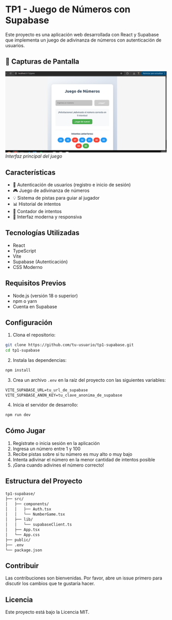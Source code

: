 # TP1 - Juego de Números con Supabase

Este proyecto es una aplicación web desarrollada con React y Supabase que implementa un juego de adivinanza de números con autenticación de usuarios.

## 📸 Capturas de Pantalla

![Juego de Números](https://raw.githubusercontent.com/andy-coleman/tp-supabase/main/docs/images/game-screenshot.png)
*Interfaz principal del juego*

## Características

- 🔐 Autenticación de usuarios (registro e inicio de sesión)
- 🎮 Juego de adivinanza de números
- 💡 Sistema de pistas para guiar al jugador
- 📊 Historial de intentos
- 🎯 Contador de intentos
- 🎨 Interfaz moderna y responsiva

## Tecnologías Utilizadas

- React
- TypeScript
- Vite
- Supabase (Autenticación)
- CSS Moderno

## Requisitos Previos

- Node.js (versión 18 o superior)
- npm o yarn
- Cuenta en Supabase

## Configuración

1. Clona el repositorio:
```bash
git clone https://github.com/tu-usuario/tp1-supabase.git
cd tp1-supabase
```

2. Instala las dependencias:
```bash
npm install
```

3. Crea un archivo `.env` en la raíz del proyecto con las siguientes variables:
```
VITE_SUPABASE_URL=tu_url_de_supabase
VITE_SUPABASE_ANON_KEY=tu_clave_anonima_de_supabase
```

4. Inicia el servidor de desarrollo:
```bash
npm run dev
```

## Cómo Jugar

1. Regístrate o inicia sesión en la aplicación
2. Ingresa un número entre 1 y 100
3. Recibe pistas sobre si tu número es muy alto o muy bajo
4. Intenta adivinar el número en la menor cantidad de intentos posible
5. ¡Gana cuando adivines el número correcto!

## Estructura del Proyecto

```
tp1-supabase/
├── src/
│   ├── components/
│   │   ├── Auth.tsx
│   │   └── NumberGame.tsx
│   ├── lib/
│   │   └── supabaseClient.ts
│   ├── App.tsx
│   └── App.css
├── public/
├── .env
└── package.json
```

## Contribuir

Las contribuciones son bienvenidas. Por favor, abre un issue primero para discutir los cambios que te gustaría hacer.

## Licencia

Este proyecto está bajo la Licencia MIT.
